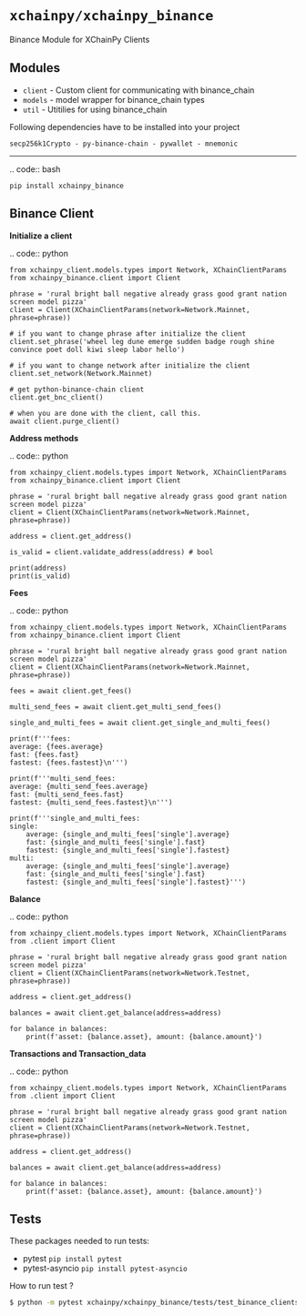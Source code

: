 # `xchainpy/xchainpy_binance`

Binance Module for XChainPy Clients

## Modules

- `client` - Custom client for communicating with binance_chain
- `models` - model wrapper for binance_chain types
- `util` - Utitilies for using binance_chain

Following dependencies have to be installed into your project

```
secp256k1Crypto - py-binance-chain - pywallet - mnemonic
```

-----------

.. code:: bash

    pip install xchainpy_binance


Binance Client
-----------------

**Initialize a client**

.. code:: python

    from xchainpy_client.models.types import Network, XChainClientParams
    from xchainpy_binance.client import Client

    phrase = 'rural bright ball negative already grass good grant nation screen model pizza'
    client = Client(XChainClientParams(network=Network.Mainnet, phrase=phrase))

    # if you want to change phrase after initialize the client
    client.set_phrase('wheel leg dune emerge sudden badge rough shine convince poet doll kiwi sleep labor hello')

    # if you want to change network after initialize the client
    client.set_network(Network.Mainnet)

    # get python-binance-chain client
    client.get_bnc_client()

    # when you are done with the client, call this.
    await client.purge_client()
    


**Address methods**

.. code:: python

    from xchainpy_client.models.types import Network, XChainClientParams
    from xchainpy_binance.client import Client

    phrase = 'rural bright ball negative already grass good grant nation screen model pizza'
    client = Client(XChainClientParams(network=Network.Mainnet, phrase=phrase))

    address = client.get_address()

    is_valid = client.validate_address(address) # bool

    print(address)
    print(is_valid)

**Fees**

.. code:: python

    from xchainpy_client.models.types import Network, XChainClientParams
    from xchainpy_binance.client import Client

    phrase = 'rural bright ball negative already grass good grant nation screen model pizza'
    client = Client(XChainClientParams(network=Network.Mainnet, phrase=phrase))
    
    fees = await client.get_fees()
    
    multi_send_fees = await client.get_multi_send_fees()

    single_and_multi_fees = await client.get_single_and_multi_fees()

    print(f'''fees: 
    average: {fees.average}
    fast: {fees.fast}
    fastest: {fees.fastest}\n''')
    
    print(f'''multi_send_fees: 
    average: {multi_send_fees.average}
    fast: {multi_send_fees.fast}
    fastest: {multi_send_fees.fastest}\n''')

    print(f'''single_and_multi_fees: 
    single:
        average: {single_and_multi_fees['single'].average}
        fast: {single_and_multi_fees['single'].fast}
        fastest: {single_and_multi_fees['single'].fastest}
    multi:
        average: {single_and_multi_fees['single'].average}
        fast: {single_and_multi_fees['single'].fast}
        fastest: {single_and_multi_fees['single'].fastest}''')

**Balance**

.. code:: python

    from xchainpy_client.models.types import Network, XChainClientParams
    from .client import Client

    phrase = 'rural bright ball negative already grass good grant nation screen model pizza'
    client = Client(XChainClientParams(network=Network.Testnet, phrase=phrase))

    address = client.get_address()

    balances = await client.get_balance(address=address)

    for balance in balances:
        print(f'asset: {balance.asset}, amount: {balance.amount}')

**Transactions and Transaction_data**

.. code:: python

    from xchainpy_client.models.types import Network, XChainClientParams
    from .client import Client

    phrase = 'rural bright ball negative already grass good grant nation screen model pizza'
    client = Client(XChainClientParams(network=Network.Testnet, phrase=phrase))

    address = client.get_address()

    balances = await client.get_balance(address=address)

    for balance in balances:
        print(f'asset: {balance.asset}, amount: {balance.amount}')

## Tests

These packages needed to run tests:

- pytest `pip install pytest`
- pytest-asyncio `pip install pytest-asyncio`

How to run test ?

```bash
$ python -m pytest xchainpy/xchainpy_binance/tests/test_binance_clients.py
```


